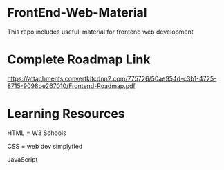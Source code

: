 # FrontEnd-Web-Material
This repo includes usefull material for frontend web development
# Complete Roadmap Link
https://attachments.convertkitcdnn2.com/775726/50ae954d-c3b1-4725-8715-9098be267010/Frontend-Roadmap.pdf
# Learning Resources
HTML = W3 Schools

CSS = web dev simplyfied

JavaScript

